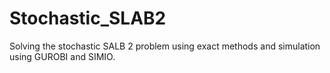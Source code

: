 # Stochastic_SLAB2
Solving the stochastic SALB 2 problem using exact methods and simulation using GUROBI and SIMIO.
